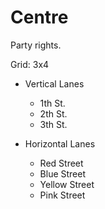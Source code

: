 # Centre

Party rights.

Grid: 3x4

* Vertical Lanes
    - 1th St.
    - 2th St.
    - 3th St.

* Horizontal Lanes
    - Red Street
    - Blue Street
    - Yellow Street
    - Pink Street

